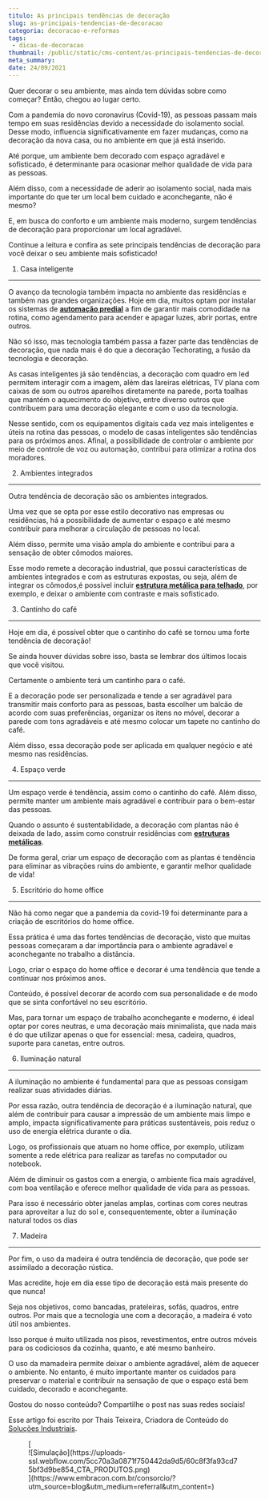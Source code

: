 ```yaml
---
titulo: As principais tendências de decoração
slug: as-principais-tendencias-de-decoracao
categoria: decoracao-e-reformas
tags:
 - dicas-de-decoracao
thumbnail: /public/static/cms-content/as-principais-tendencias-de-decoracao.jpg
meta_summary: 
date: 24/09/2021
---
```

Quer decorar o seu ambiente, mas ainda tem dúvidas sobre como começar? Então, chegou ao lugar certo.

Com a pandemia do novo coronavírus (Covid-19), as pessoas passam mais tempo em suas residências devido a necessidade do isolamento social. Desse modo, influencia significativamente em fazer mudanças, como na decoração da nova casa, ou no ambiente em que já está inserido.

Até porque, um ambiente bem decorado com espaço agradável e sofisticado, é determinante para ocasionar melhor qualidade de vida para as pessoas.

Além disso, com a necessidade de aderir ao isolamento social, nada mais importante do que ter um local bem cuidado e aconchegante, não é mesmo?

E, em busca do conforto e um ambiente mais moderno, surgem tendências de decoração para proporcionar um local agradável.

Continue a leitura e confira as sete principais tendências de decoração para você deixar o seu ambiente mais sofisticado!

1. Casa inteligente
-------------------

O avanço da tecnologia também impacta no ambiente das residências e também nas grandes organizações. Hoje em dia, muitos optam por instalar os sistemas de [**automação predial**](http://wpautomacao.com.br/automacao-predial) a fim de garantir mais comodidade na rotina, como agendamento para acender e apagar luzes, abrir portas, entre outros.

Não só isso, mas tecnologia também passa a fazer parte das tendências de decoração, que nada mais é do que a decoração Techorating, a fusão da tecnologia e decoração.

As casas inteligentes já são tendências, a decoração com quadro em led permitem interagir com a imagem, além das lareiras elétricas, TV plana com caixas de som ou outros aparelhos diretamente na parede, porta toalhas que mantém o aquecimento do objetivo, entre diverso outros que contribuem para uma decoração elegante e com o uso da tecnologia.

Nesse sentido, com os equipamentos digitais cada vez mais inteligentes e úteis na rotina das pessoas, o modelo de casas inteligentes são tendências para os próximos anos. Afinal, a possibilidade de controlar o ambiente por meio de controle de voz ou automação, contribui para otimizar a rotina dos moradores.

2. Ambientes integrados
-----------------------

Outra tendência de decoração são os ambientes integrados.

Uma vez que se opta por esse estilo decorativo nas empresas ou residências, há a possibilidade de aumentar o espaço e até mesmo contribuir para melhorar a circulação de pessoas no local.

Além disso, permite uma visão ampla do ambiente e contribui para a sensação de obter cômodos maiores.

Esse modo remete a decoração industrial, que possui características de ambientes integrados e com as estruturas expostas, ou seja, além de integrar os cômodos,é possível incluir [**estrutura metálica para telhado**](http://amplaestruturas.com.br/estrutura-metalica-para-telhado), por exemplo, e deixar o ambiente com contraste e mais sofisticado.

3. Cantinho do café
-------------------

Hoje em dia, é possível obter que o cantinho do café se tornou uma forte tendência de decoração!

Se ainda houver dúvidas sobre isso, basta se lembrar dos últimos locais que você visitou.

Certamente o ambiente terá um cantinho para o café.

E a decoração pode ser personalizada e tende a ser agradável para transmitir mais conforto para as pessoas, basta escolher um balcão de acordo com suas preferências, organizar os itens no móvel, decorar a parede com tons agradáveis e até mesmo colocar um tapete no cantinho do café.

Além disso, essa decoração pode ser aplicada em qualquer negócio e até mesmo nas residências.

4. Espaço verde
---------------

Um espaço verde é tendência, assim como o cantinho do café. Além disso, permite manter um ambiente mais agradável e contribuir para o bem-estar das pessoas.

Quando o assunto é sustentabilidade, a decoração com plantas não é deixada de lado, assim como construir residências com [**estruturas metálicas**](http://estruturasmetalicasmln.com.br/estruturas-metalicas).

De forma geral, criar um espaço de decoração com as plantas é tendência para eliminar as vibrações ruins do ambiente, e garantir melhor qualidade de vida!

5. Escritório do home office
----------------------------

Não há como negar que a pandemia da covid-19 foi determinante para a criação de escritórios do home office.

Essa prática é uma das fortes tendências de decoração, visto que muitas pessoas começaram a dar importância para o ambiente agradável e aconchegante no trabalho a distância.

Logo, criar o espaço do home office e decorar é uma tendência que tende a continuar nos próximos anos.

Conteúdo, é possível decorar de acordo com sua personalidade e de modo que se sinta confortável no seu escritório.

Mas, para tornar um espaço de trabalho aconchegante e moderno, é ideal optar por cores neutras, e uma decoração mais minimalista, que nada mais é do que utilizar apenas o que for essencial: mesa, cadeira, quadros, suporte para canetas, entre outros.

6. Iluminação natural
---------------------

A iluminação no ambiente é fundamental para que as pessoas consigam realizar suas atividades diárias.

Por essa razão, outra tendência de decoração é a iluminação natural, que além de contribuir para causar a impressão de um ambiente mais limpo e amplo, impacta significativamente para práticas sustentáveis, pois reduz o uso de energia elétrica durante o dia.

Logo, os profissionais que atuam no home office, por exemplo, utilizam somente a rede elétrica para realizar as tarefas no computador ou notebook.

Além de diminuir os gastos com a energia, o ambiente fica mais agradável, com boa ventilação e oferece melhor qualidade de vida para as pessoas.

Para isso é necessário obter janelas amplas, cortinas com cores neutras para aproveitar a luz do sol e, consequentemente, obter a iluminação natural todos os dias

7. Madeira
----------

Por fim, o uso da madeira é outra tendência de decoração, que pode ser assimilado a decoração rústica.

Mas acredite, hoje em dia esse tipo de decoração está mais presente do que nunca!

Seja nos objetivos, como bancadas, prateleiras, sofás, quadros, entre outros. Por mais que a tecnologia une com a decoração, a madeira é voto útil nos ambientes.

Isso porque é muito utilizada nos pisos, revestimentos, entre outros móveis para os codiciosos da cozinha, quanto, e até mesmo banheiro.

O uso da mamadeira permite deixar o ambiente agradável, além de aquecer o ambiente. No entanto, é muito importante manter os cuidados para preservar o material e contribuir na sensação de que o espaço está bem cuidado, decorado e aconchegante.

Gostou do nosso conteúdo? Compartilhe o post nas suas redes sociais!

Esse artigo foi escrito por Thais Teixeira, Criadora de Conteúdo do [Soluções Industriais](http://solucoesindustriais.com.br).

<figure class="w-richtext-figure-type-image w-richtext-align-center">[<div>![Simulação](https://uploads-ssl.webflow.com/5cc70a3a0871f750442da9d5/60c8f3fa93cd75bf3d9be854_CTA_PRODUTOS.png)</div>](https://www.embracon.com.br/consorcio/?utm_source=blog&utm_medium=referral&utm_content=)</figure>
